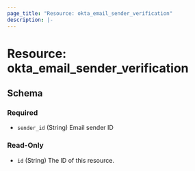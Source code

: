 ```yaml
---
page_title: "Resource: okta_email_sender_verification"
description: |-
---
```


# Resource: okta_email_sender_verification

<!-- schema generated by tfplugindocs -->

## Schema

### Required

- `sender_id` (String) Email sender ID

### Read-Only

- `id` (String) The ID of this resource.
